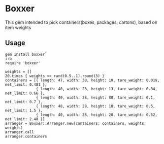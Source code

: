 # Boxxer

This gem intended to pick containers(boxes, packages, cartons), based on item weights

## Usage

```
gem install boxxer`
irb
require 'boxxer'
```

```
weights = []
20.times { weights << rand(0.5..1).round(3) }
containers = [{ length: 47, width: 38, height: 10, tare_weight: 0.019, net_limit: 0.481 },
              { length: 40, width: 28, height: 13, tare_weight: 0.34, net_limit: 0.66 },
              { length: 40, width: 28, height: 80, tare_weight: 0.1, net_limit: 0.7 },
              { length: 40, width: 28, height: 18, tare_weight: 0.5, net_limit: 1.5 },
              { length: 40, width: 28, height: 20, tare_weight: 0.52, net_limit: 2.48 }]
arranger = Boxxer::Arranger.new(containers: containers, weights: weights)
arranger.call
arranger.containers
```
